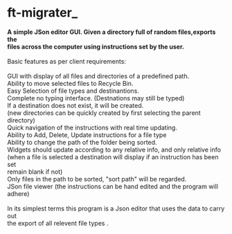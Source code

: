 # ft-migrater_


<b> A simple JSon editor GUI. Given a directory full of random files,exports the <br>
 files across the computer using instructions set by the user. </b>
       <br><br>
  Basic features as per client requirements: <br><br>
    GUI with display of all files and directories of a predefined path. <br>
    Ability to move selected files to Recycle Bin. <br>
    Easy Selection of file types and destinantions. <br>
    Complete no typing interface. (Destnations may still be typed)<br>
    If a destination does not exist, it will be created.<br>
     (new directories can be quickly created by first selecting the parent directory)<br>
    Quick navigation of the instructions with real time updating. <br>
    Ability to Add, Delete, Update instructions for a file type<br>
    Ability to change the path of the folder being sorted. <br>
    Widgets should update according to any relative info, and only relative info<br>
     (when a file is selected a destination will display if an instruction has been set<br>
     remain blank if not)<br>
    Only files in the path to be sorted, "sort path" will be regarded.<br>
    JSon file viewer (the instructions can be hand edited and the program will adhere)<br>
 <br>
 In its simplest terms this program is a Json editor that uses the data to carry out <br>
 the export of all relevent file types .    <br>
